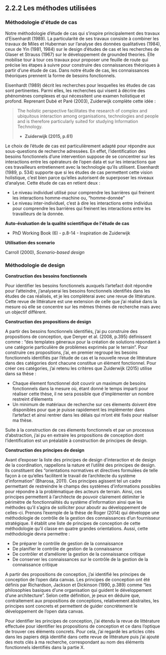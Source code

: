  ## 2.2.2 Les méthodes utilisées
 
 
### Méthodologie d'étude de cas 

Notre méthodologie d’étude de cas qui s’inspire principalement des travaux d’Eisenhardt (1989). La particularité de ses travaux consiste à combiner les travaux de Miles et Huberman sur l’analyse des données qualitatives (1984), ceux de Yin (1981, 1984) sur le design d’études de cas et les recherches de Glaser et Strauss (1967) sur le développement de grounded theories. Elle mobilise tour à tour ces travaux pour proposer une feuille de route qui précise les étapes à suivre pour construire des connaissances théoriques à partir d’une étude de cas. Dans notre étude de cas, les connaissances théoriques prennent la forme de besoins fonctionnels.

Eisenhardt (1989) décrit les recherches pour lesquelles les études de cas sont pertinentes. Parmi elles, les recherches qui visent à décrire des phénomènes complexes et qui nécessitent une examen holistique et profond. Reprenant Dubé et Paré (2003), Zuiderwijk complète cette idée : 

> The holistic perspective facilitates the research of complex and ubiquitous interaction among organisations, technologies and people and is therefore particularly suited for studying Information Technology.
> - **Zuiderwijk (2015, p.61)**

Le choix de l’étude de cas est particulièrement adapté pour répondre aux sous-questions de recherche adressées. En effet, l’identification des besoins fonctionnels d’une intervention suppose de se concentrer sur les interactions entre les opérateurs de l’open data et sur les interactions que ces travailleurs entretiennent avec la technologie qu’ils utilisent.  Eisenhardt (1989, p. 534) supporte que si les études de cas permettent cette vision holistique, c’est bien parce qu’elles autorisent de superposer les niveaux d’analyse. Cette étude de cas en retient deux : 
- Le niveau individuel utilisé pour comprendre les barrières qui freinent les interactions homme-machine ou, “homme-donnée”
- Le niveau inter-individuel, c’est à dire les interactions entre individus pour comprendre les barrières qui freinent les interactions entre les travailleurs de la donnée. 


**Auto-évaluation de la qualité scientifique de l'étude de cas**

- PhD Working Book (6) - p.8-14 - Inspiration de Zuiderwijk

**Utilisation des scenario**

Carroll (2000), _Scenario-based design_

### Méthodologie de design

**Construction des besoins fonctionnels**

Pour identifier les besoins fonctionnels auxquels l’artefact doit répondre pour l’atteindre, j’analyserai les besoins fonctionnels identifiés dans les études de cas réalisés, et je les complèterai avec une revue de littérature.  Cette revue de littérature est une extension de celle que j’ai réalisé dans la mesure où elle se concentre sur les mêmes thèmes de recherche mais avec un objectif différent. 

**Construction des propositions de design**

A partir des besoins fonctionnels identifiés, j’ai pu construire des propositions de conception, que Denyer et al. (2008, p.395) définissent comme : “des templates géneraux pour la création de solutions répondant à une catégorie particulière de problèmes exprimés par le terrain”. Pour construire ces propositions, j’ai, en premier regroupé les besoins fonctionnels identifiés par l’étude de cas et la nouvelle revue de littérature dans des catégories dont chacune constitue un élément fonctionnel. Pour créer ces catégories, j’ai retenu les critères que Zuiderwijk (2015) utilise dans sa thèse : 

- Chaque élement fonctionnel doit couvrir un maximum de besoins fonctionnels dans la mesure où, étant donné le temps imparti pour réaliser cette thèse, il ne sera possible que d’implémenter un nombre restreint d’élements 
- Un minimum de matériaux de recherche  sur ces élements doivent être disponibles pour que je puisse rapidement les implémenter dans l’artefact et ainsi rentrer dans les délais qui m’ont été fixés pour réaliser ma thèse. 


Suite à la construction de ces élements fonctionnels et par un processus d’abstraction, j’ai pu en extraire les propositions de conception dont l’identification est un préalable à construction de principes de design.


**Construction des principes de design**

Avant d’exposer la liste des principes de design d’interaction et de design de la coordination, rappellons la nature et l’utilité des principes de design. Ils constituent des “orientations normatives et directives formulées de telle façon à ce qu’elles facilitent le travail de l’architecte du système d’information” (Bharosa, 2011). Ces principes agissent tel un cadre permettant de restreindre le champs des systèmes d’informations possibles pour répondre à la problématique des acteurs de terrain. Ainsi, ces principes permettent à l’architecte de pouvoir clairement délimiter le périmètre de fonctionnalités du système d’information ainsi que les méthodes qu’il s’agira de solliciter pour aboutir au développement de celles-ci. Prenons l’exemple de la thèse de Roger (2014) qui développe une méthodologie de contrôle de la gestion des connaissances d’un fournisseur stratégique. Il établit une liste de principes de conception de cette méthodologie qu’il classe en quatre grandes orientations. Aussi, cette méthodologie devra permettre : 

- De préparer le contrôle de gestion de la connaissance 
- De planifier le contrôle de gestion de la connaissance
- De contrôler et d’améliorer la gestion de la connaissance critique 
- De conserver les connaissances sur le contrôle de la gestion de la connaissance critique 

A partir des propositions de conception, j’ai identifié les principes de conception de l’open data canvas. Les principes de conception ont été définis par Richardson, Jackson et Dickinson (1990, p.389) comme “les philosophies basiques d’une organisation qui guident le développement d’une architecture”. Selon cette définition, je peux en déduire que, contraitement aux propositions de conceptions, relativement abstraites, les principes sont concrets et permettent de guider concrètement le développement de l’open data canvas. 

Pour identifier les principes de conception, j’ai étendu la revue de littérature effectuée pour identifier les propositions de conception et ce dans l’optique de trouver ces éléments concrets. Pour cela, j’ai regardé les articles cités dans les papiers déjà identifié dans cette revue de littérature puis  j’ai ajouté des mots clés à ma recherche, correspondant au nom des éléments fonctionnels identifiés dans la partie X. 


